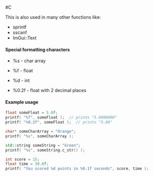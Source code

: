 #C

This is also used in many other functions like:
- sprintf
- sscanf
- ImGui::Text

#### Special formatting characters

- %s - char array
- %f - float
- %d - int

- %0.2f - float with 2 decimal places

#### Example usage

```c++
float someFloat = 5.0f;
printf( "%f", someFloat );  // prints "5.0000000"
printf( "%0.2f", someFloat );  // prints "5.00"

char* someCharArray = "Orange";
printf( "%s", someCharArray );

std::string someString = "Green";
printf( "%s", someString.c_str() );

int score = 15;
float time = 30.8f;
printf( "You scored %d points in %0.1f seconds", score, time );
```

